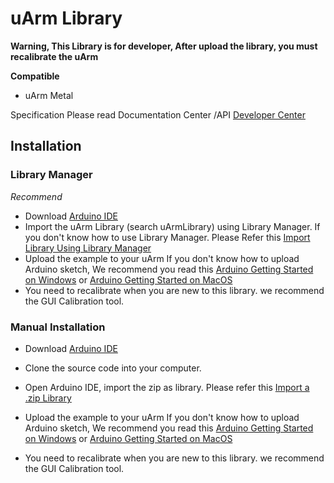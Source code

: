 ﻿# uArm Library

**Warning, This Library is for developer, After upload the library, you must recalibrate the uArm**

**Compatible**

 - uArm Metal

Specification Please read Documentation Center /API
[Developer Center][3]  

## Installation

### Library Manager
*Recommend*

- Download [Arduino IDE][622f1188]  
- Import the uArm Library (search uArmLibrary) using Library Manager.
 If you don't know how to use Library Manager. Please Refer this [Import Library Using Library Manager][4b323740]
- Upload the example to your uArm
 If you don't know how to upload Arduino sketch,  We recommend you read this [Arduino Getting Started on Windows][397d20eb] or [Arduino Getting Started on MacOS][2d8a8b7a]
- You need to recalibrate when you are new to this library. we recommend the GUI Calibration tool.   



### Manual Installation

- Download [Arduino IDE][622f1188]  
- Clone the source code into your computer.
- Open Arduino IDE, import the zip as library. Please refer this [Import a .zip Library][8cd4af00]
- Upload the example to your uArm
 If you don't know how to upload Arduino sketch,  We recommend you read this [Arduino Getting Started on Windows][397d20eb] or [Arduino Getting Started on MacOS][2d8a8b7a]
- You need to recalibrate when you are new to this library. we recommend the GUI Calibration tool.

  [8cd4af00]: https://www.arduino.cc/en/Guide/Libraries#toc4 "Import a .zip Library"
  [4b323740]: https://www.arduino.cc/en/Guide/Libraries#toc3 "Import Library Using Library Manager"
  [3]: http://developer.ufactory.cc/quickstart/arduino/
  [622f1188]: https://www.arduino.cc/en/Main/Software "Arduino IDE"
  [397d20eb]: https://www.arduino.cc/en/Guide/Windows "Arduino Getting Start on Windows"
  [2d8a8b7a]: https://www.arduino.cc/en/Guide/MacOSX "Arduino Getting Started on MacOS"
